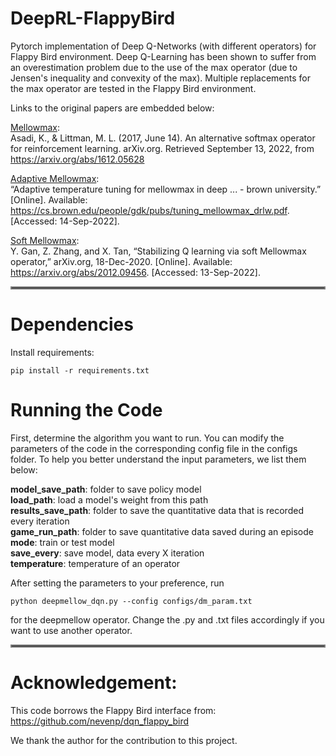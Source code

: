 # DeepRL-FlappyBird

Pytorch implementation of Deep Q-Networks (with different operators) for Flappy Bird environment. Deep Q-Learning has been shown to suffer from an overestimation problem due to the use of the max operator (due to Jensen's inequality and convexity of the max). Multiple replacements for the max operator are tested in the Flappy Bird environment. 


Links to the original papers are embedded below:

[Mellowmax](https://arxiv.org/pdf/1612.05628.pdf): <br />
Asadi, K., &amp; Littman, M. L. (2017, June 14). An alternative softmax operator for reinforcement learning. arXiv.org. Retrieved September 13, 2022, from https://arxiv.org/abs/1612.05628 

[Adaptive Mellowmax](https://cs.brown.edu/people/gdk/pubs/tuning_mellowmax_drlw.pdf): <br />
“Adaptive temperature tuning for mellowmax in deep ... - brown university.” [Online]. Available: https://cs.brown.edu/people/gdk/pubs/tuning_mellowmax_drlw.pdf. [Accessed: 14-Sep-2022]. 

[Soft Mellowmax](https://arxiv.org/pdf/2012.09456.pdf): <br />
Y. Gan, Z. Zhang, and X. Tan, “Stabilizing Q learning via soft Mellowmax operator,” arXiv.org, 18-Dec-2020. [Online]. Available: https://arxiv.org/abs/2012.09456. [Accessed: 13-Sep-2022]. 

<hr style="border:2px solid gray">

# Dependencies

Install requirements:

`pip install -r requirements.txt`

# Running the Code

First, determine the algorithm you want to run. You can modify the parameters of the code in the corresponding config file in the configs folder. To help you better understand the input parameters, we list them below:

**model_save_path**: folder to save policy model <br />
**load_path**: load a model's weight from this path <br />
**results_save_path**: folder to save the quantitative data that is recorded every iteration <br />
**game_run_path**: folder to save quantitative data saved during an episode <br />
**mode**: train or test model <br />
**save_every**: save model, data every X iteration <br />
**temperature**: temperature of an operator <br />

After setting the parameters to your preference, run

`python deepmellow_dqn.py --config configs/dm_param.txt`

for the deepmellow operator. Change the .py and .txt files accordingly if you want to use another operator. 

<hr style="border:2px solid gray">

# Acknowledgement:

This code borrows the Flappy Bird interface from: <br />
https://github.com/nevenp/dqn_flappy_bird 

We thank the author for the contribution to this project. 


